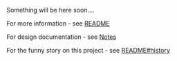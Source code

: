 Something will be here soon.... 

For more information - see <a href="https://github.com/ChrononDB/core/blob/master/README.md">README</a>

For design documentation - see <a href="https://github.com/ChrononDB/core/tree/master/docs">Notes</a>

For the funny story on this project - see <a href="https://github.com/ChrononDB/core/blob/master/README.md#history">README#history</a>

